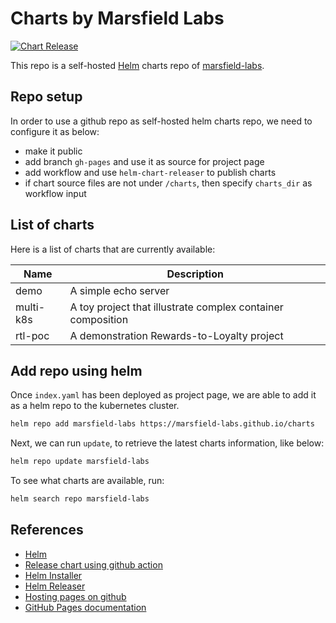 # Charts by Marsfield Labs

[![Chart Release](https://github.com/marsfield-labs/charts/actions/workflows/build-chart.yaml/badge.svg)](https://github.com/marsfield-labs/charts/actions/workflows/build-chart.yaml)

This repo is a self-hosted [Helm](https://helm.sh) charts repo of [marsfield-labs](https://github.com/marsfield-labs).

## Repo setup

In order to use a github repo as self-hosted helm charts repo, we need to configure it as below:

* make it public
* add branch `gh-pages` and use it as source for project page
* add workflow and use `helm-chart-releaser` to publish charts
* if chart source files are not under `/charts`, then specify `charts_dir` as workflow input

## List of charts

Here is a list of charts that are currently available:

  Name  | Description
--------|-----------------
demo    | A simple echo server
multi-k8s | A toy project that illustrate complex container composition
rtl-poc | A demonstration Rewards-to-Loyalty project

## Add repo using helm

Once `index.yaml` has been deployed as project page, we are able to add it as a helm repo to the kubernetes cluster.

```sh
helm repo add marsfield-labs https://marsfield-labs.github.io/charts
```

Next, we can run `update`, to retrieve the latest charts information, like below:

```sh
helm repo update marsfield-labs
```

To see what charts are available, run:

```sh
helm search repo marsfield-labs
```

## References

* [Helm](https://helm.sh)
* [Release chart using github action](https://helm.sh/docs/howto/chart_releaser_action/)
* [Helm Installer](https://github.com/marketplace/actions/helm-tool-installer)
* [Helm Releaser](https://github.com/marketplace/actions/helm-chart-releaser)
* [Hosting pages on github](https://pages.github.com/)
* [GitHub Pages documentation](https://docs.github.com/en/pages)

